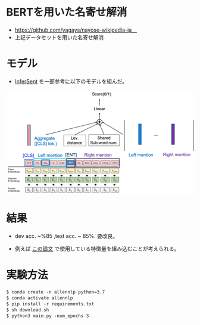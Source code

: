 # BERTを用いた名寄せ解消
* https://github.com/yagays/nayose-wikipedia-ja　
* 上記データセットを用いた名寄せ解消

# モデル
* [InferSent](https://github.com/facebookresearch/InferSent) を一部参考に以下のモデルを組んだ。

![model](./img/0303_model.png)

# 結果
* dev acc. ~%85 ,test acc. ~ 85%. 要改良。

* 例えば [この論文](https://www.aclweb.org/anthology/2020.emnlp-main.363/) で使用している特徴量を組み込むことが考えられる。

# 実験方法
```
$ conda create -n allennlp python=3.7
$ conda activate allennlp
$ pip install -r requirements.txt
$ sh download.sh
$ python3 main.py -num_epochs 3
```